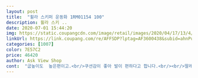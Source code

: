 ```yaml
---
layout: post 
title:  "휠라 스키퍼 운동화 1RM01154 100" 
description: 휠라 스키 ..
date: 2020-07-01 15:44:20 
img: https://static.coupangcdn.com/image/retail/images/2020/04/17/13/4/ca8548b9-67b0-461f-aae7-62e79ae72184.jpg 
linkUrl: https://link.coupang.com/re/AFFSDP?lptag=AF3600438&subid=ahnPublicAsk&pageKey=1555908185&itemId=2661076802&vendorItemId=70546024477&traceid=V0-113-5b99a85818cb111c 
categories: [1007] 
color: 7E57C2 
price: 46420 
author: Ask View Shop 
cont:  "굽높이도  높은편이고.<br/>쿠션감이 좋아 발이 편하다고 합니다.<br/><br/>딸레미 걍 넉넉하게 신는다고 하네요<br/>딸아이가 너무좋아합니다.<br/><br/>신어보니 편안하고<br/>싸이즈 넉넉해요<br/>재구매의사있습니다<br/>전체적으로 낙낙 하니 괜찮아요<br/>정사이즈 입니다 .<br/>  볼이 넓어서 편안하고 넉넉하게 신으려고  평소에 250 사이즈로 신는데  넉넉하니 잘 맞아요 가볍고 예쁘고 마음에 들어요<br/>좀 작다는 평이 있어서<br/>크게 샀는데 정싸이즈 구매해도 될 듯요<br/>평상시 240 245 신는데<br/>" 
---
```

